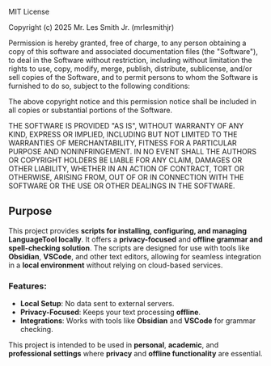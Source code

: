 MIT License

Copyright (c) 2025 Mr. Les Smith Jr. (mrlesmithjr)

Permission is hereby granted, free of charge, to any person obtaining a copy
of this software and associated documentation files (the "Software"), to deal
in the Software without restriction, including without limitation the rights
to use, copy, modify, merge, publish, distribute, sublicense, and/or sell
copies of the Software, and to permit persons to whom the Software is
furnished to do so, subject to the following conditions:

The above copyright notice and this permission notice shall be included in all
copies or substantial portions of the Software.

THE SOFTWARE IS PROVIDED "AS IS", WITHOUT WARRANTY OF ANY KIND, EXPRESS OR
IMPLIED, INCLUDING BUT NOT LIMITED TO THE WARRANTIES OF MERCHANTABILITY,
FITNESS FOR A PARTICULAR PURPOSE AND NONINFRINGEMENT. IN NO EVENT SHALL THE
AUTHORS OR COPYRIGHT HOLDERS BE LIABLE FOR ANY CLAIM, DAMAGES OR OTHER
LIABILITY, WHETHER IN AN ACTION OF CONTRACT, TORT OR OTHERWISE, ARISING FROM,
OUT OF OR IN CONNECTION WITH THE SOFTWARE OR THE USE OR OTHER DEALINGS IN THE
SOFTWARE.

## Purpose

This project provides **scripts for installing, configuring, and managing LanguageTool locally**. It offers a **privacy-focused** and **offline grammar and spell-checking solution**. The scripts are designed for use with tools like **Obsidian**, **VSCode**, and other text editors, allowing for seamless integration in a **local environment** without relying on cloud-based services.

### Features:

- **Local Setup**: No data sent to external servers.
- **Privacy-Focused**: Keeps your text processing **offline**.
- **Integrations**: Works with tools like **Obsidian** and **VSCode** for grammar checking.

This project is intended to be used in **personal**, **academic**, and **professional settings** where **privacy** and **offline functionality** are essential.
